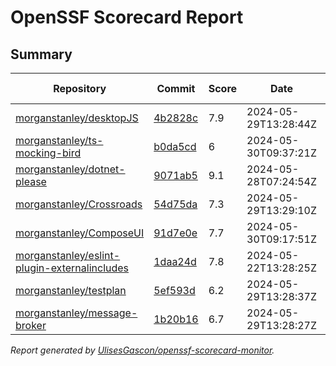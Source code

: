 # OpenSSF Scorecard Report

## Summary

| Repository | Commit | Score | Date | Score Delta | Report | StepSecurity |
| -- | -- | -- | -- | -- | -- | -- |
| [morganstanley/desktopJS](https://github.com/morganstanley/desktopJS) | [4b2828c](https://github.com/morganstanley/desktopJS/commit/4b2828c86e357631ced155678ba2b3d71c3b26a5) | 7.9 | 2024-05-29T13:28:44Z | 0 / [Details](https://kooltheba.github.io/openssf-scorecard-api-visualizer/#/projects/github.com/morganstanley/desktopJS/compare/4b2828c86e357631ced155678ba2b3d71c3b26a5/4b2828c86e357631ced155678ba2b3d71c3b26a5) | [View](https://kooltheba.github.io/openssf-scorecard-api-visualizer/#/projects/github.com/morganstanley/desktopJS/commit/4b2828c86e357631ced155678ba2b3d71c3b26a5) | [Fix it](https://app.stepsecurity.io/securerepo?repo=morganstanley/desktopJS) |
| [morganstanley/ts-mocking-bird](https://github.com/morganstanley/ts-mocking-bird) | [b0da5cd](https://github.com/morganstanley/ts-mocking-bird/commit/b0da5cdb8e2a473d2d910f103440a43430e465ca) | 6 | 2024-05-30T09:37:21Z | 0.4 / [Details](https://kooltheba.github.io/openssf-scorecard-api-visualizer/#/projects/github.com/morganstanley/ts-mocking-bird/compare/9c3be69cc26549a0a58a45a651f4a5608d2d1824/b0da5cdb8e2a473d2d910f103440a43430e465ca) | [View](https://kooltheba.github.io/openssf-scorecard-api-visualizer/#/projects/github.com/morganstanley/ts-mocking-bird/commit/b0da5cdb8e2a473d2d910f103440a43430e465ca) | [Fix it](https://app.stepsecurity.io/securerepo?repo=morganstanley/ts-mocking-bird) |
| [morganstanley/dotnet-please](https://github.com/morganstanley/dotnet-please) | [9071ab5](https://github.com/morganstanley/dotnet-please/commit/9071ab5e05b448edb486944e4e00a58531e3ae4d) | 9.1 | 2024-05-28T07:24:54Z | 0 / [Details](https://kooltheba.github.io/openssf-scorecard-api-visualizer/#/projects/github.com/morganstanley/dotnet-please/compare/9071ab5e05b448edb486944e4e00a58531e3ae4d/9071ab5e05b448edb486944e4e00a58531e3ae4d) | [View](https://kooltheba.github.io/openssf-scorecard-api-visualizer/#/projects/github.com/morganstanley/dotnet-please/commit/9071ab5e05b448edb486944e4e00a58531e3ae4d) | [Fix it](https://app.stepsecurity.io/securerepo?repo=morganstanley/dotnet-please) |
| [morganstanley/Crossroads](https://github.com/morganstanley/Crossroads) | [54d75da](https://github.com/morganstanley/Crossroads/commit/54d75da09d52322c4299b7fa0c1c4d0110b16268) | 7.3 | 2024-05-29T13:29:10Z | 0 / [Details](https://kooltheba.github.io/openssf-scorecard-api-visualizer/#/projects/github.com/morganstanley/Crossroads/compare/d018d82947353feac9f086067ea160c081f270e1/54d75da09d52322c4299b7fa0c1c4d0110b16268) | [View](https://kooltheba.github.io/openssf-scorecard-api-visualizer/#/projects/github.com/morganstanley/Crossroads/commit/54d75da09d52322c4299b7fa0c1c4d0110b16268) | [Fix it](https://app.stepsecurity.io/securerepo?repo=morganstanley/Crossroads) |
| [morganstanley/ComposeUI](https://github.com/morganstanley/ComposeUI) | [91d7e0e](https://github.com/morganstanley/ComposeUI/commit/91d7e0e6f1e6c070833c92bdb8106b38d8d43689) | 7.7 | 2024-05-30T09:17:51Z | 0 / [Details](https://kooltheba.github.io/openssf-scorecard-api-visualizer/#/projects/github.com/morganstanley/ComposeUI/compare/efe1b02025c3f62304fadf8853b6b30db288ff37/91d7e0e6f1e6c070833c92bdb8106b38d8d43689) | [View](https://kooltheba.github.io/openssf-scorecard-api-visualizer/#/projects/github.com/morganstanley/ComposeUI/commit/91d7e0e6f1e6c070833c92bdb8106b38d8d43689) | [Fix it](https://app.stepsecurity.io/securerepo?repo=morganstanley/ComposeUI) |
| [morganstanley/eslint-plugin-externalincludes](https://github.com/morganstanley/eslint-plugin-externalincludes) | [1daa24d](https://github.com/morganstanley/eslint-plugin-externalincludes/commit/1daa24d376075c08ff6c76142724cfc523026dfc) | 7.8 | 2024-05-22T13:28:25Z | 0 / [Details](https://kooltheba.github.io/openssf-scorecard-api-visualizer/#/projects/github.com/morganstanley/eslint-plugin-externalincludes/compare/1daa24d376075c08ff6c76142724cfc523026dfc/1daa24d376075c08ff6c76142724cfc523026dfc) | [View](https://kooltheba.github.io/openssf-scorecard-api-visualizer/#/projects/github.com/morganstanley/eslint-plugin-externalincludes/commit/1daa24d376075c08ff6c76142724cfc523026dfc) | [Fix it](https://app.stepsecurity.io/securerepo?repo=morganstanley/eslint-plugin-externalincludes) |
| [morganstanley/testplan](https://github.com/morganstanley/testplan) | [5ef593d](https://github.com/morganstanley/testplan/commit/5ef593d1d01c605cd05e1a597387b1dbd5fe79bb) | 6.2 | 2024-05-29T13:28:37Z | 0 / [Details](https://kooltheba.github.io/openssf-scorecard-api-visualizer/#/projects/github.com/morganstanley/testplan/compare/d3e46d6b8657308928486d5481f28a5272bdfe18/5ef593d1d01c605cd05e1a597387b1dbd5fe79bb) | [View](https://kooltheba.github.io/openssf-scorecard-api-visualizer/#/projects/github.com/morganstanley/testplan/commit/5ef593d1d01c605cd05e1a597387b1dbd5fe79bb) | [Fix it](https://app.stepsecurity.io/securerepo?repo=morganstanley/testplan) |
| [morganstanley/message-broker](https://github.com/morganstanley/message-broker) | [1b20b16](https://github.com/morganstanley/message-broker/commit/1b20b16fb01a4956c29d20e513d5dca4ce08bde6) | 6.7 | 2024-05-29T13:28:27Z | 0 / [Details](https://kooltheba.github.io/openssf-scorecard-api-visualizer/#/projects/github.com/morganstanley/message-broker/compare/8ddb023d59282b7463c6d6f8044b5529f122c8c6/1b20b16fb01a4956c29d20e513d5dca4ce08bde6) | [View](https://kooltheba.github.io/openssf-scorecard-api-visualizer/#/projects/github.com/morganstanley/message-broker/commit/1b20b16fb01a4956c29d20e513d5dca4ce08bde6) | [Fix it](https://app.stepsecurity.io/securerepo?repo=morganstanley/message-broker) |

_Report generated by [UlisesGascon/openssf-scorecard-monitor](https://github.com/UlisesGascon/openssf-scorecard-monitor)._